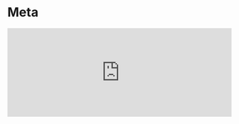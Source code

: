 # Meta

<iframe src="https://castbox.fm/app/castbox/player/id2827444/id258819741?v=8.22.7&autoplay=0" frameborder="0" width="100%" height="200"></iframe>